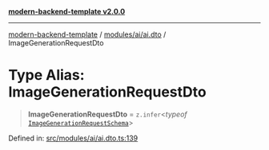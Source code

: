 [**modern-backend-template v2.0.0**](../../../../README.md)

***

[modern-backend-template](../../../../modules.md) / [modules/ai/ai.dto](../README.md) / ImageGenerationRequestDto

# Type Alias: ImageGenerationRequestDto

> **ImageGenerationRequestDto** = `z.infer`\<*typeof* [`ImageGenerationRequestSchema`](../variables/ImageGenerationRequestSchema.md)\>

Defined in: [src/modules/ai/ai.dto.ts:139](https://github.com/maemreyo/saas-4cus-nodejs/blob/1a77de11cd6eaefe66c31c7f5de281673fc25ce5/src/modules/ai/ai.dto.ts#L139)
